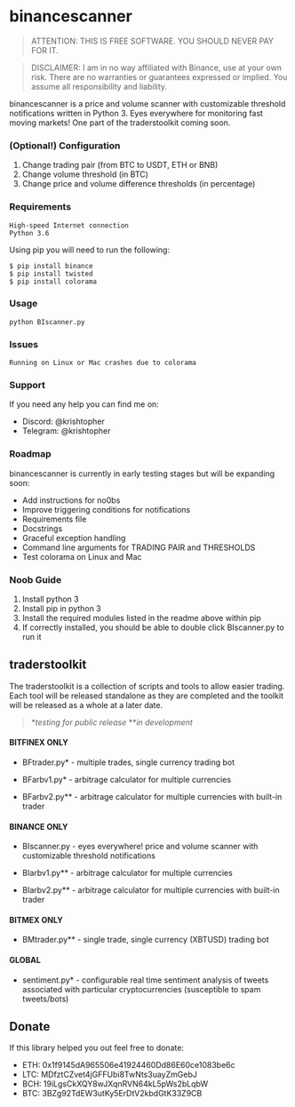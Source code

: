 # binancescanner
>ATTENTION: THIS IS FREE SOFTWARE. YOU SHOULD NEVER PAY FOR IT.

>DISCLAIMER:  I am in no way affiliated with Binance, use at your own risk. There are no warranties or guarantees expressed or implied. You assume all responsibility and liability. 

binancescanner is a price and volume scanner with customizable threshold notifications written in Python 3. Eyes everywhere for monitoring fast moving markets! One part of the traderstoolkit coming soon.

### (Optional!) Configuration 

1. Change trading pair (from BTC to USDT, ETH or BNB)
1. Change volume threshold (in BTC)
1. Change price and volume difference thresholds (in percentage)

### Requirements
   
    High-speed Internet connection
    Python 3.6
	
Using pip you will need to run the following:

    $ pip install binance
    $ pip install twisted
    $ pip install colorama

### Usage
    python BIscanner.py

### Issues
    Running on Linux or Mac crashes due to colorama

### Support
If you need any help you can find me on:
- Discord: @krishtopher
- Telegram: @krishtopher

### Roadmap
binancescanner is currently in early testing stages but will be expanding soon:
- Add instructions for no0bs
- Improve triggering conditions for notifications
- Requirements file
- Docstrings
- Graceful exception handling
- Command line arguments for TRADING PAIR and THRESHOLDS
- Test colorama on Linux and Mac

### Noob Guide
1. Install python 3
1. Install pip in python 3
1. Install the required modules listed in the readme above within pip 
1. If correctly installed, you should be able to double click BIscanner.py to run it

## traderstoolkit
The traderstoolkit is a collection of scripts and tools to allow easier trading. Each tool will be released standalone as they are completed and the toolkit will be released as a whole at a later date.

> **testing for public release*
> ***in development*

#### BITFINEX ONLY
- BFtrader.py* - multiple trades, single currency trading bot

- BFarbv1.py* - arbitrage calculator for multiple currencies

- BFarbv2.py** - arbitrage calculator for multiple currencies with built-in trader

#### BINANCE ONLY
- BIscanner.py - eyes everywhere! price and volume scanner with customizable threshold notifications

- BIarbv1.py** - arbitrage calculator for multiple currencies

- BIarbv2.py** - arbitrage calculator for multiple currencies with built-in trader

#### BITMEX ONLY
- BMtrader.py** - single trade, single currency (XBTUSD) trading bot

#### GLOBAL
- sentiment.py* - configurable real time sentiment analysis of tweets associated with particular cryptocurrencies (susceptible to spam tweets/bots)

## Donate

If this library helped you out feel free to donate:

- ETH: 0x1f9145dA965506e41924460Dd86E60ce1083be6c
- LTC: MDfztCZvet4jGFFUbi8TwNts3uayZmGebJ
- BCH: 19iLgsCkXQY8wJXqnRVN64kL5pWs2bLqbW
- BTC: 3BZg92TdEW3utKy5ErDtV2kbdGtK33Z9CB